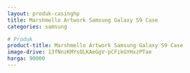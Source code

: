 ```yaml
---
layout: produk-casinghp
title: Marshmello Artwork Samsung Galaxy S9 Case
categories: samsung

# Produk
product-title: Marshmello Artwork Samsung Galaxy S9 Case
image-drive: 13fNnzKMYsOLKAeGgV-pCFikGYHxzPTae
harga: 90000
---
```


